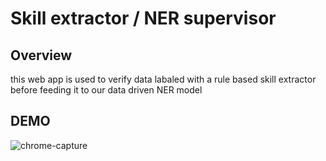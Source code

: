 # Skill extractor / NER supervisor 
## Overview 
this web app is used to verify data labaled with a rule based skill extractor before feeding it to our data driven NER model
## DEMO
![chrome-capture](https://user-images.githubusercontent.com/56308112/128584095-c67d21d7-7dae-4d00-b914-c878e1c2302b.gif)

